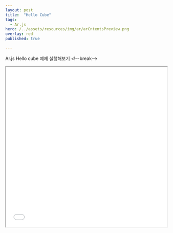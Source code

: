 ```yaml
---
layout: post
title:  "Hello Cube"
tags:
  - Ar.js
hero: /../assets/resources/img/ar/arCntentsPreview.png
overlay: red
published: true

---
```

Ar.js Hello cube 예제 실행해보기
<!–-break-–>

<iframe width="100%" height="500px;" src="/../assets/resources/html/helloCube.html"></iframe>
